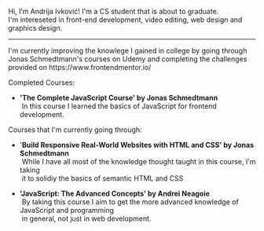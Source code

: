 Hi, I’m Andrija Ivković! I'm a CS student that is about to graduate.<br>
I'm intereseted in front-end development, video editing, web design and graphics design. <br>
<hr>
I'm currently improving the knowlege I gained in college by going through <br> 
Jonas Schmedtmann's courses on Udemy and completing the challenges <br>
provided on https://www.frontendmentor.io/ <br>

Completed Courses:

- **'The Complete JavaScript Course' by Jonas Schmedtmann** <br>
&nbsp;In this course I learned the basics of JavaScript for frontend development.

Courses that I'm currently going through:

- '**Build Responsive Real-World Websites with HTML and CSS' by Jonas Schmedtmann** <br>
&nbsp;While I have all most of the knowledge thought taught in this course, I'm taking <br>
&nbsp;it to solidiy the basics of semantic HTML and CSS

- **'JavaScript: The Advanced Concepts' by Andrei Neagoie** <br>
&nbsp;By taking this course I aim to get the more advanced knowledge of JavaScript and programming <br>
&nbsp;in general, not just in web development.


<!---
andrijaivkovic/andrijaivkovic is a ✨ special ✨ repository because its `README.md` (this file) appears on your GitHub profile.
You can click the Preview link to take a look at your changes.
--->

